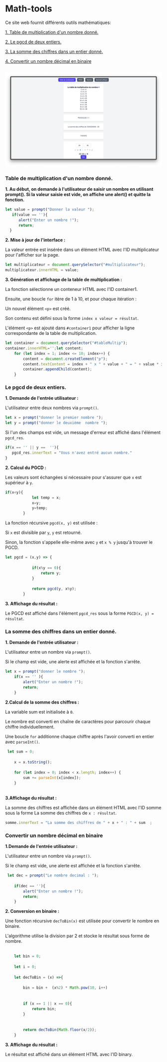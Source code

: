 # Math-tools
Ce site web fournit différents outils mathématiques:

[1. Table de multiplication d'un nombre donné.](#Table-de-multiplication-d'un-nombre-donné)

[2. Le pgcd de deux entiers.](#Le-pgcd-de-deux-entiers)

[3. La somme des chiffres dans un entier donné.](#La-somme-des-chiffres-dans-un-entier-donné)

[4. Convertir un nombre décimal en binaire](#Convertir-un-nombre-décimal-en-binaire)

![Preview](/assets/mainWindow.png)
---

### Table de multiplication d'un nombre donné.

**1. Au début, on demande à l'utilisateur de saisir un nombre en utilisant prompt(). Si la valeur saisie est vide, on affiche une alert() et quitte la fonction.**
```javascript
let value = prompt("Donner la valeur ");
   if(value == ''){
      alert("Enter un nombre !");
      return;
  }
```
**2. Mise à jour de l'interface :**

La valeur entrée est insérée dans un élément HTML avec l'ID multiplicateur pour l'afficher sur la page.

```javascript
let multiplicateur = document.querySelector("#multiplicateur");
multiplicateur.innerHTML = value;
```

**3. Génération et affichage de la table de multiplication :**

La fonction sélectionne un conteneur HTML avec l'ID container1.

Ensuite, une boucle `for` itère de 1 à 10, et pour chaque itération :

Un nouvel élément `<p>` est créé.

Son contenu est défini sous la forme `index x valeur = résultat`.

L'élément `<p>` est ajouté dans `#container1` pour afficher la ligne correspondante de la table de multiplication.

```javascript
let container = document.querySelector("#tableMultip");
container.innerHTML='';let content;
    for (let index = 1; index <= 10; index++) {
        content = document.createElement("p");
        content.textContent = index + " x " + value + " = " + value * index;
        container.appendChild(content);
    }
```

### Le pgcd de deux entiers.

**1. Demande de l'entrée utilisateur :**

L'utilisateur entre deux nombres via `prompt()`.

```javascript
let x = prompt("donner le premier nombre ");
let y = prompt("donner le deuxième  nombre ");    
```

Si l'un des champs est vide, un message d'erreur est affiché dans l'élément `pgcd_res`.

```javascript
if(x == '' || y ==  ''){
   pgcd_res.innerText = "Vous n'avez entré aucun nombre."
}
```

**2. Calcul du PGCD :**

Les valeurs sont échangées si nécessaire pour s'assurer que `x` est supérieur à `y`.

```javascript
if(x<y){
            let temp = x;
            x=y;
            y=temp;    
        }
```

La fonction récursive `pgcd(x, y)` est utilisée :

Si `x` est divisible par `y`, `y` est retourné.

Sinon, la fonction s'appelle elle-même avec `y` et `x % y` jusqu'à trouver le PGCD.

```javascript
let pgcd = (x,y) => {
        
            if(x%y == 0){
                return y;
            }
        
            return pgcd(y, x%y);
        }
```

**3. Affichage du résultat :**

Le PGCD est affiché dans l'élément `pgcd_res` sous la forme `PGCD(x, y) = résultat`.

### La somme des chiffres dans un entier donné.

**1. Demande de l'entrée utilisateur :**

L'utilisateur entre un nombre via `prompt()`.

Si le champ est vide, une alerte est affichée et la fonction s'arrête.

```javascript
let x = prompt("donner le nombre ");
    if(x == '' ){
        alert("Enter un nombre !");
        return;
    }
```

**2.Calcul de la somme des chiffres :**

La variable sum est initialisée à `0`.

Le nombre est converti en chaîne de caractères pour parcourir chaque chiffre individuellement.

Une boucle `for` additionne chaque chiffre après l'avoir converti en entier avec `parseInt()`.

```javascript
 let sum = 0;
    
    x = x.toString();
    
    for (let index = 0; index < x.length; index++) {
        sum += parseInt(x[index]);
    }
    
```

**3.Affichage du résultat :**

La somme des chiffres est affichée dans un élément HTML avec l'ID somme sous la forme La somme des chiffres de `x : résultat`.

```javascript
somme.innerText = "La somme des chiffres de " + x + " : " + sum  ;
```

### Convertir un nombre décimal en binaire

**1.Demande de l'entrée utilisateur :**

L'utilisateur entre un nombre via `prompt()`.

Si le champ est vide, une alerte est affichée et la fonction s'arrête.

```javascript
 let dec = prompt("Le nombre decimal : ");

    if(dec == ''){
        alert("Enter un nombre !");
        return;
    }
```

**2. Conversion en binaire :**

Une fonction récursive `decToBin(x)` est utilisée pour convertir le nombre en binaire.

L'algorithme utilise la division par 2 et stocke le résultat sous forme de nombre.

```javascript

    let bin = 0;

    let i = 0;
    
    let decToBin = (x) =>{
        
        bin = bin +  (x%2) * Math.pow(10, i++)
        
    
        if (x == 1 || x == 0){
            return bin;
        }
    
    
        return decToBin(Math.floor(x/2));
    }
```

**3. Affichage du résultat :**

Le résultat est affiché dans un élément HTML avec l'ID binary.
